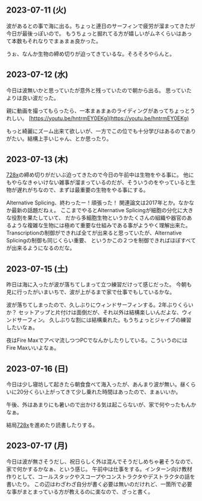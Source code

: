 ## 2023-07-11 (火)

波があるとの事で海に出る。ちょっと連日のサーフィンで疲労が溜まってきたが今日が最後っぽいので。
もうちょっと掘れてる方が嬉しいがムネくらいはあって本数もそれなりでまぁまぁ良かった。

うぉ、なんか生物の締め切りが迫ってきているな。そろそろやらんと。

## 2023-07-12 (水)

今日は波無いかと思っていたが意外と残っていたので朝から出る。
思っていたよりは良い波だった。

親に動画を撮ってもらったら、一本まぁまぁのライディングがあってちょっとうれしい。 [https://youtu.be/hntrmEY0EKg](https://youtu.be/hntrmEY0EKg)

もっと綺麗にズーム出来て欲しいが、一方でこの位でも十分学びはあるのでありがたい。結構上手いじゃん、とか思ったり。

## 2023-07-13 (木)

[728x](728x)の締め切りがだいぶ迫ってきたので今日の午前中は生物をやる事に。
他にもやらなきゃいけない雑事が溜まっているのだが、そういうのをやっていると生物が遅れがちなので、まずは最重要の生物をやる事にする。

Alternative Splicing、終わったー！頑張った！
関連論文は2017年とか。なかなか最新の話題だねぇ。
ここまでやるとAlternative Splicingが細胞の分化に大きな役割を果たしていて、
だから多細胞生物というかたくさんの組織や器官のあるような複雑な生物には極めて重要な仕組みである事がようやく理解出来た。
Transcriptionの制御ができれば全てが出来ると思っていたが、Alternative Splicingの制御も同じくらい重要、
というかこの２つを制御できればほぼすべてが出来るようになるのだな。

## 2023-07-15 (土)

昨日は海に入ったが波が落ちてしまって立つ練習だけって感じだった。
今朝も見に行ったがいまいちで、波が上がるまで家で仕事でもしているかな。

波が落ちてしまったので、久しぶりにウィンドサーフィンする。2年ぶりくらいか？
セットアップと片付けは面倒だが、それ以外は結構楽しいんだよな、ウィンドサーフィン。
久しぶりな割には結構乗れた。もうちょっとジャイブの練習したいなぁ。

夜はFire Maxでアベマ流しつつPCでなんかしたりしている。こういうのにはFire Maxいいよなぁ。

## 2023-07-16 (日)

今日は少し寝坊して起きたら朝食食べて海入ったが、あんまり波が無い。昼くらいに20分くらい上がってきて少し乗れた時間はあったので、まぁいいか。

午後、外はあまりにも暑いので出かける気は起こらないが、家で何やったもんかなぁ。

結局[728x](728x)を進めたり読書したりする。

## 2023-07-17 (月)

今日は波が無さそうだし、祝日らしく外は混んでそうだしめちゃ暑そうなので、家で何かするかなぁ、という感じ。
午前中は仕事をする。インターン向け教材作りとして、コールスタックやスコープやコンストラクタやデストラクタの話を書いたり。
この辺はわざわざ自分が書く必要は無いのだけれど、一箇所で必要な事がまとまっている方が教えるのに楽なので、ざっと書く。